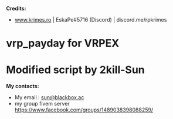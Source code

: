 **Credits:**
* www.krimes.ro | EskaPe#5716 (Discord) | discord.me/rpkrimes

# vrp_payday for VRPEX
# Modified script by 2kill-Sun

**My contacts:**
* My email : sun@blackbox.ac
*  my group fivem server https://www.facebook.com/groups/1489038398088259/

